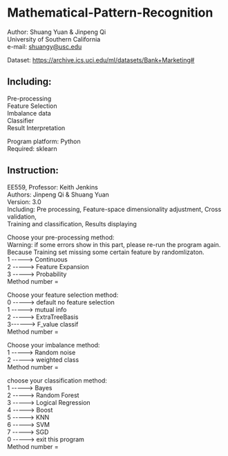 # Mathematical-Pattern-Recognition  
Author: Shuang Yuan & Jinpeng Qi  
University of Southern California  
e-mail: shuangy@usc.edu  

Dataset: https://archive.ics.uci.edu/ml/datasets/Bank+Marketing#  

## Including:
Pre-processing  
Feature Selection  
Imbalance data  
Classifier  
Result Interpretation  

Program platform: Python  
Required: sklearn  

## Instruction:
EE559, Professor: Keith Jenkins  
Authors: Jinpeng Qi & Shuang Yuan  
Version: 3.0  
Including: Pre processing, Feature-space dimensionality adjustment, Cross validation,   
Training and classification, Results displaying  
 
Choose your pre-processing method:  
Warning: if some errors show in this part, please re-run the program again. Because Training set missing some certain feature by randomlizaton.  
1 -----> Continuous  
2 -----> Feature Expansion  
3 -----> Probability  
Method number =   

Choose your feature selection method:  
0 -----> default no feature selection  
1 -----> mutual info  
2 -----> ExtraTreeBasis  
3------> F_value classif  
Method number =   

Choose your imbalance method:  
1 -----> Random noise  
2 -----> weighted class  
Method number =   

choose your classification method:  
1 -----> Bayes  
2 -----> Random Forest  
3 -----> Logical Regression  
4 -----> Boost  
5 -----> KNN  
6 -----> SVM  
7 -----> SGD  
0 -----> exit this program  
Method number = 

